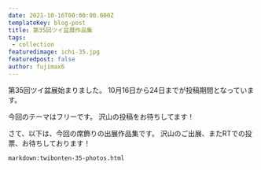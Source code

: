 ```yaml
---
date: 2021-10-16T00:00:00.000Z
templateKey: blog-post
title: 第35回ツイ盆展作品集
tags:
 - collection
featuredimage: ichi-35.jpg
featuredpost: false
author: fujimax6
---
```

第35回ツイ盆展始まりました。
10月16日から24日までが投稿期間となっています。

今回のテーマはフリーです。
沢山の投稿をお待ちしてます！

さて、以下は、今回の席飾りの出展作品集です。
沢山のご出展、またRTでの投票、お待ちしております！

`markdown:twibonten-35-photos.html`
